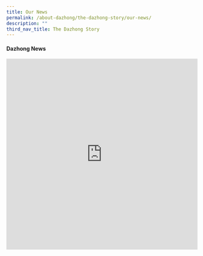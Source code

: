 ```yaml
---
title: Our News
permalink: /about-dazhong/the-dazhong-story/our-news/
description: ""
third_nav_title: The Dazhong Story
---
```

#### Dazhong News

<iframe allow="autoplay; clipboard-write; encrypted-media; picture-in-picture; web-share" allowfullscreen="true" frameborder="0" scrolling="no" style="border:none;overflow:hidden" height="500" width="500" src="https://www.facebook.com/plugins/post.php?href=https%3A%2F%2Fwww.facebook.com%2FTheStraitsTimes%2Fposts%2Fpfbid0pQDunNKDLgfEXfMcKXkT49UFsN4us3QuJL8HJGFR5FJvvZzXPMioNzjZgZeE2Qc2l&amp;show_text=true&amp;width=500"></iframe>